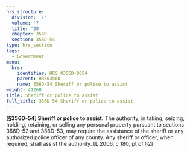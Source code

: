 ```yaml
---
hrs_structure:
  division: '1'
  volume: '7'
  title: '20'
  chapter: 356D
  section: 356D-54
type: hrs_section
tags:
  - Government
menu:
  hrs:
    identifier: HRS_0356D-0054
    parent: HRS0356D
    name: 356D-54 Sheriff or police to assist
weight: 41260
title: Sheriff or police to assist
full_title: 356D-54 Sheriff or police to assist
---
```

**[§356D-54] Sheriff or police to assist.** The authority, in taking, seizing, holding, retaining, or selling any personal property pursuant to sections 356D-52 and 356D-53, may require the assistance of the sheriff or any authorized police officer of any county. Any sheriff or officer, when required, shall assist the authority. [L 2006, c 180, pt of §2]